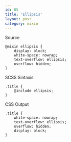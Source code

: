 ```yaml
---
id: 05
title: 'Ellipsis'
layout: post
category: mixin
---
```


Source

    @mixin ellipsis {
        display: block;
        white-space: nowrap;
        text-overflow: ellipsis;
        overflow: hidden;
    }

SCSS Sintaxis

    .title {
        @include ellipsis;
    }

CSS Output

    .title {
        white-space: nowrap;
        text-overflow: ellipsis;
        overflow: hidden;
        display: block;
    }
